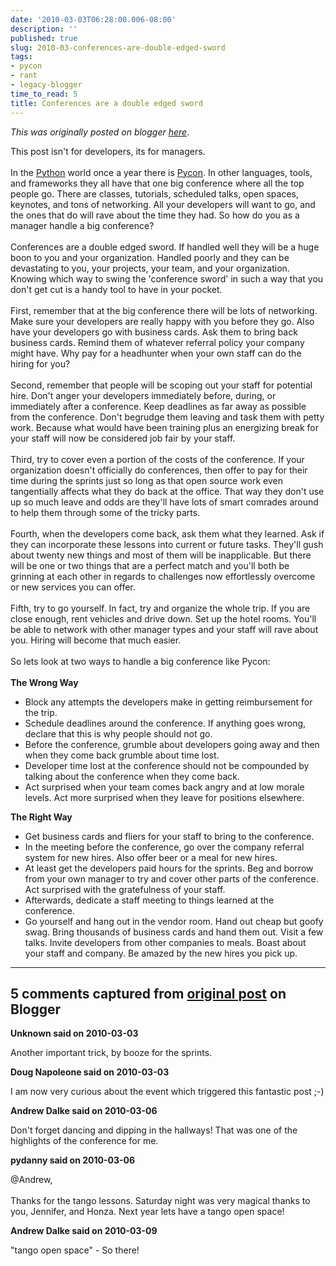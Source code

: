 ```yaml
---
date: '2010-03-03T06:28:00.006-08:00'
description: ''
published: true
slug: 2010-03-conferences-are-double-edged-sword
tags:
- pycon
- rant
- legacy-blogger
time_to_read: 5
title: Conferences are a double edged sword
---
```


*This was originally posted on blogger [here](https://pydanny.blogspot.com/2010/03/conferences-are-double-edged-sword.html)*.

<div>This post isn't for developers, its for managers.</div><div><br /></div><div>In the <a href="http://python.org/">Python</a> world once a year there is <a href="http://us.pycon.org/">Pycon</a>. In other languages, tools, and frameworks they all have that one big conference where all the top people go. There are classes, tutorials, scheduled talks, open spaces, keynotes, and tons of networking. All your developers will want to go, and the ones that do will rave about the time they had. So how do you as a manager handle a big conference?</div><div><br /></div><div>Conferences are a double edged sword. If handled well they will be a huge boon to you and your organization. Handled poorly and they can be devastating to you, your projects, your team, and your organization. Knowing which way to swing the 'conference sword' in such a way that you don't get cut is a handy tool to have in your pocket.</div><div><br /></div><div>First, remember that at the big conference there will be lots of networking. Make sure your developers are really happy with you before they go. Also have your developers go with business cards. Ask them to bring back business cards. Remind them of whatever referral policy your company might have. Why pay for a headhunter when your own staff can do the hiring for you?</div><div><br /></div><div>Second, remember that people will be scoping out your staff for potential hire.  Don't anger your developers immediately before, during, or immediately after a conference. Keep deadlines as far away as possible from the conference. Don't begrudge them leaving and task them with petty work. Because what would have been training plus an energizing break for your staff will now be considered job fair by your staff.</div><div><br /></div><div>Third, try to cover even a portion of the costs of the conference. If your organization doesn't officially do conferences, then offer to pay for their time during the sprints just so long as that open source work even tangentially affects what they do back at the office. That way they don't use up so much leave and odds are they'll have lots of smart comrades around to help them through some of the tricky parts.</div><div><br /></div><div>Fourth, when the developers come back, ask them what they learned. Ask if they can incorporate these lessons into current or future tasks. They'll gush about twenty new things and most of them will be inapplicable. But there will be one or two things that are a perfect match and you'll both be grinning at each other in regards to challenges now effortlessly overcome or new services you can offer.</div><div><br /></div><div>Fifth, try to go yourself. In fact, try and organize the whole trip. If you are close enough, rent vehicles and drive down. Set up the hotel rooms. You'll be able to network with other manager types and your staff will rave about you. Hiring will become that much easier.</div><div><br /></div><div>So lets look at two ways to handle a big conference like Pycon:</div><div><br /></div><div><b>The Wrong Way</b></div><div><ul><li>Block any attempts the developers make in getting reimbursement for the trip.</li><li>Schedule deadlines around the conference. If anything goes wrong, declare that this is why people should not go.</li><li>Before the conference, grumble about developers going away and then when they come back grumble about time lost.</li><li>Developer time lost at the conference should not be compounded by talking about the conference when they come back.</li><li>Act surprised when your team comes back angry and at low morale levels. Act more surprised when they leave for positions elsewhere.</li></ul></div><div><b>The Right Way</b></div><div><ul><li>Get business cards and fliers for your staff to bring to the conference.</li><li>In the meeting before the conference, go over the company referral system for new hires. Also offer beer or a meal for new hires.</li><li>At least get the developers paid hours for the sprints. Beg and borrow from your own manager to try and cover other parts of the conference. Act surprised with the gratefulness of your staff.</li><li>Afterwards, dedicate a staff meeting to things learned at the conference. </li><li>Go yourself and hang out in the vendor room. Hand out cheap but goofy swag. Bring thousands of business cards and hand them out. Visit a few talks. Invite developers from other companies to meals. Boast about your staff and company. Be amazed by the new hires you pick up.</li></ul></div>

---

## 5 comments captured from [original post](https://pydanny.blogspot.com/2010/03/conferences-are-double-edged-sword.html) on Blogger

**Unknown said on 2010-03-03**

Another important trick, by booze for the sprints.

**Doug Napoleone said on 2010-03-03**

I am now very curious about the event which triggered this fantastic post ;-)

**Andrew Dalke said on 2010-03-06**

Don't forget dancing and dipping in the hallways! That was one of the highlights of the conference for me.

**pydanny said on 2010-03-06**

@Andrew, <br /><br />Thanks for the tango lessons. Saturday night was very magical thanks to you, Jennifer, and Honza. Next year lets have a tango open space!

**Andrew Dalke said on 2010-03-09**

&quot;tango open space&quot; - So there!

